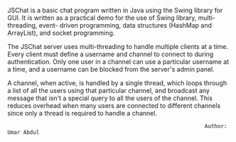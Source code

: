 
  JSChat is a basic chat program written in Java using the Swing library for GUI.
It is written as a practical demo for the use of Swing library, multi-threading, event-
driven programming, data structures (HashMap and ArrayList), and socket programming.

  The JSChat server uses multi-threading to handle multiple clients at a time. Every
client must define a username and channel to connect to during authentication. Only
one user in a channel can use a particular username at a time, and a username can be
blocked from the server's admin panel.

  A channel, when active, is handled by a single thread, which loops through a list of
all the users using that particular channel, and broadcast any message that isn't a 
special query to all the users of the channel. This reduces overhead when many users
are connected to different channels since only a thread is required to handle a channel.
  
                                                                  Author: Umar Abdul
